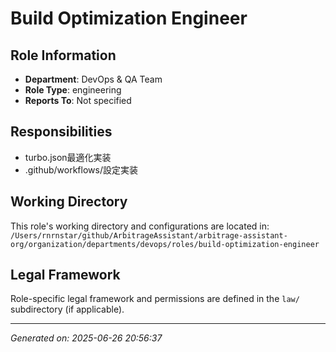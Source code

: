 # Build Optimization Engineer

## Role Information
- **Department**: DevOps & QA Team
- **Role Type**: engineering
- **Reports To**: Not specified

## Responsibilities
- turbo.json最適化実装
- .github/workflows/設定実装

## Working Directory
This role's working directory and configurations are located in:
`/Users/rnrnstar/github/ArbitrageAssistant/arbitrage-assistant-org/organization/departments/devops/roles/build-optimization-engineer`

## Legal Framework
Role-specific legal framework and permissions are defined in the `law/` subdirectory (if applicable).

---
*Generated on: 2025-06-26 20:56:37*
